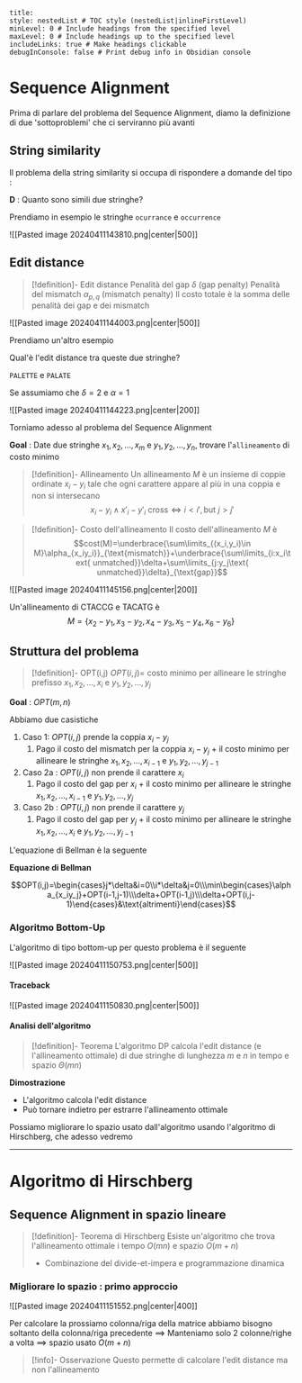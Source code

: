 
```table-of-contents
title: 
style: nestedList # TOC style (nestedList|inlineFirstLevel)
minLevel: 0 # Include headings from the specified level
maxLevel: 0 # Include headings up to the specified level
includeLinks: true # Make headings clickable
debugInConsole: false # Print debug info in Obsidian console
```

# Sequence Alignment

Prima di parlare del problema del Sequence Alignment, diamo la definizione di due 'sottoproblemi' che ci serviranno più avanti
## String similarity

Il problema della string similarity si occupa di rispondere a domande del tipo :

**D** : Quanto sono simili due stringhe?

Prendiamo in esempio le stringhe `ocurrance` e `occurrence`

![[Pasted image 20240411143810.png|center|500]]

## Edit distance

>[!definition]- Edit distance
>Penalità del gap $\delta$ (gap penalty)
>Penalità del mismatch $\alpha_{p,q}$ (mismatch penalty)
>Il costo totale è la somma delle penalità dei gap e dei mismatch

![[Pasted image 20240411144003.png|center|500]]

Prendiamo un'altro esempio

Qual'è l'edit distance tra queste due stringhe?

`PALETTE` e `PALATE`

Se assumiamo che $\delta=2$ e $\alpha=1$

![[Pasted image 20240411144223.png|center|200]]

Torniamo adesso al problema del Sequence Alignment

**Goal** : Date due stringhe $x_1,x_2,\dots,x_m$ e $y_1,y_2,\dots,y_n$, trovare l'`allineamento` di costo minimo

>[!definition]- Allineamento
>Un allineamento $M$ è un insieme di coppie ordinate $x_i-y_i$ tale che ogni carattere appare al più in una coppia e non si intersecano $$x_i-y_i\land x'_i-y'_i\text{ cross}\iff i\lt i',\text{but }j\gt j'$$

>[!definition]- Costo dell'allineamento
>Il costo dell'allineamento $M$ è $$cost(M)=\underbrace{\sum\limits_{(x_i,y_i)\in M}\alpha_{x_iy_i}}_{\text{mismatch}}+\underbrace{\sum\limits_{i:x_i\text{ unmatched}}\delta+\sum\limits_{j:y_j\text{ unmatched}}\delta}_{\text{gap}}$$

![[Pasted image 20240411145156.png|center|200]]

Un'allineamento di CTACCG e TACATG è
$$M=\{x_2-y_1,x_3-y_2,x_4-y_3,x_5-y_4,x_6-y_6\}$$
## Struttura del problema

>[!definition]- OPT(i,j)
>$OPT(i,j)$= costo minimo per allineare le stringhe prefisso $x_1,x_2,\dots,x_i$ e $y_1,y_2,\dots,y_j$

**Goal** : $OPT(m,n)$

Abbiamo due casistiche

1) Caso 1: $OPT(i,j)$ prende la coppia $x_i-y_j$
	1) Pago il costo del mismatch per la coppia $x_i-y_j$ + il costo minimo per allineare le stringhe $x_1,x_2,\dots,x_{i-1}$ e $y_1,y_2,\dots,y_{j-1}$
2) Caso 2a : $OPT(i,j)$ non prende il carattere $x_i$
	1) Pago il costo del gap per $x_i$ + il costo minimo per allineare le stringhe $x_1,x_2,\dots,x_{i-1}$ e $y_1,y_2,\dots,y_j$
3) Caso 2b : $OPT(i,j)$ non prende il carattere $y_j$
	1) Pago il costo del gap per $y_j$ + il costo minimo per allineare le stringhe $x_1,x_2,\dots,x_i$ e $y_1,y_2,\dots,y_{j-1}$

L'equazione di Bellman è la seguente

**Equazione di Bellman**

$$OPT(i,j)=\begin{cases}j*\delta&i=0\\i*\delta&j=0\\\min\begin{cases}\alpha_{x_iy_j}+OPT(i-1,j-1)\\\delta+OPT(i-1,j)\\\delta+OPT(i,j-1)\end{cases}&\text{altrimenti}\end{cases}$$

### Algoritmo Bottom-Up

L'algoritmo di tipo bottom-up per questo problema è il seguente

![[Pasted image 20240411150753.png|center|500]]

#### Traceback

![[Pasted image 20240411150830.png|center|500]]

#### Analisi dell'algoritmo

>[!definition]- Teorema
>L'algoritmo DP calcola l'edit distance (e l'allineamento ottimale) di due stringhe di lunghezza $m$ e $n$ in tempo e spazio $\Theta(mn)$

**Dimostrazione**

- L'algoritmo calcola l'edit distance
- Può tornare indietro per estrarre l'allineamento ottimale

Possiamo migliorare lo spazio usato dall'algoritmo usando l'algoritmo di Hirschberg, che adesso vedremo

----

# Algoritmo di Hirschberg

## Sequence Alignment in spazio lineare

>[!definition]- Teorema di Hirschberg
>Esiste un'algoritmo che trova l'allineamento ottimale i tempo $O(mn)$ e spazio $O(m+n)$
>- Combinazione del divide-et-impera e programmazione dinamica

### Migliorare lo spazio : primo approccio

![[Pasted image 20240411151552.png|center|400]]

Per calcolare la prossiamo colonna/riga della matrice abbiamo bisogno soltanto della colonna/riga precedente $\implies$ Manteniamo solo 2 colonne/righe a volta $\implies$ spazio usato $O(m+n)$

>[!info]- Osservazione
>Questo permette di calcolare l'edit distance ma non l'allineamento

